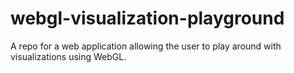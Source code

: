 # webgl-visualization-playground
 A repo for a web application allowing the user to play around with visualizations using WebGL.
